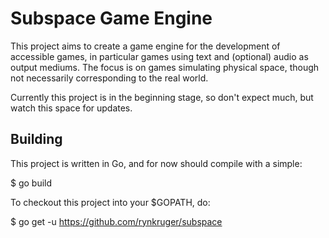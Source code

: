 # Subspace Game Engine

This project aims to create a game engine for the development of accessible games, in particular games using text and (optional) audio as output mediums. The focus is on games simulating physical space, though not necessarily corresponding to the real world.

Currently this project is in the beginning stage, so don't expect much, but watch this space for updates.

## Building

This project is written in Go, and for now should compile with a simple:

$ go build

To checkout this project into your $GOPATH, do:

$ go get -u https://github.com/rynkruger/subspace

